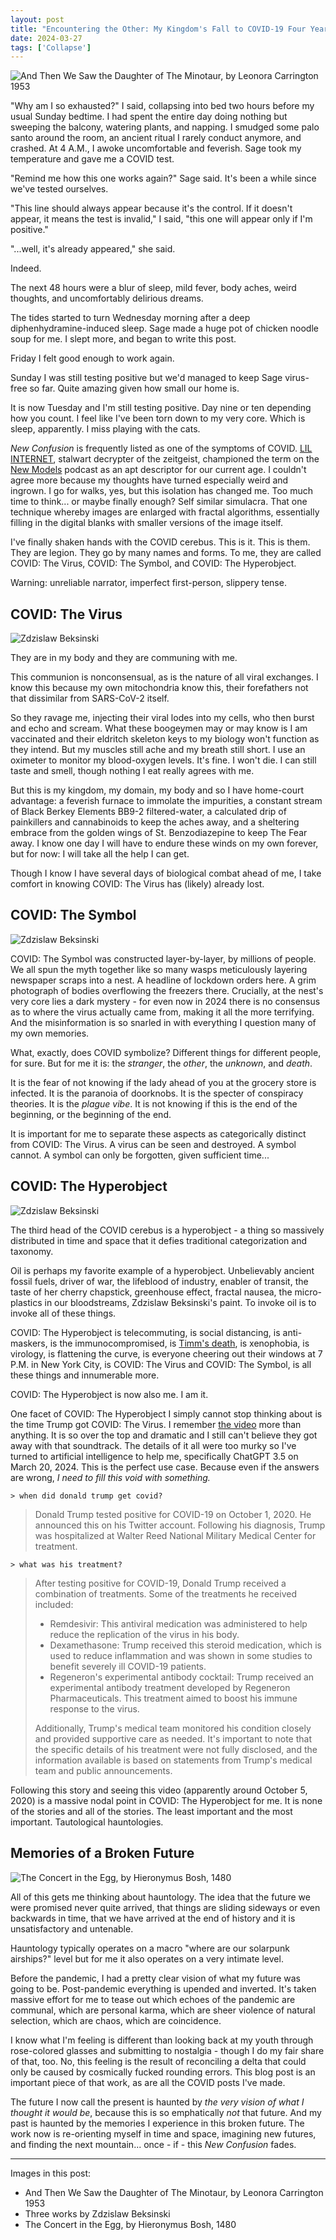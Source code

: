 ```yaml
---
layout: post
title: "Encountering the Other: My Kingdom's Fall to COVID-19 Four Years Later"
date: 2024-03-27
tags: ['Collapse']
---
```


![And Then We Saw the Daughter of The Minotaur, by Leonora Carrington 1953](/assets/images/and-then-we-saw-the-daughter-of-the-minotaur-1953-leonora-carrington.jpg)

"Why am I so exhausted?" I said, collapsing into bed two hours before my usual Sunday bedtime. I had spent the entire day doing nothing but sweeping the balcony, watering plants, and napping. I smudged some palo santo <!--x-->around the room, an ancient ritual I rarely conduct anymore, and crashed. At 4 A.M., I awoke uncomfortable and feverish. Sage took my temperature and gave me a COVID test.

"Remind me how this one works again?" Sage said. It's been a while since we've tested ourselves.

"This line should always appear because it's the control. If it doesn't appear, it means the test is invalid," I said, "this one will appear only if I'm positive."

"...well, it's already appeared," she said.

Indeed.

The next 48 hours were a blur of sleep, mild fever, body aches, weird thoughts, and uncomfortably delirious dreams.

The tides started to turn Wednesday morning after a deep diphenhydramine-induced sleep. Sage made a huge pot of chicken noodle soup for me. I slept more, and began to write this post.

Friday I felt good enough to work again.

Sunday I was still testing positive but we'd managed to keep Sage virus-free so far. Quite amazing given how small our home is.

It is now Tuesday and I'm still testing positive. Day nine or ten depending how you count. I feel like I've been torn down to my very core. Which is sleep, apparently. I miss playing with the cats.

*New Confusion* is frequently listed as one of the symptoms of COVID. [LIL INTERNET](https://lilinter.net/), stalwart decrypter of the zeitgeist, championed the term on the [New Models](https://newmodels.io) podcast as an apt descriptor for our current age. I couldn't agree more because my thoughts have turned especially weird and ingrown. I go for walks, yes, but this isolation has changed me. Too much time to think... or maybe finally enough? Self similar simulacra. That one technique whereby images are enlarged with fractal algorithms, essentially filling in the digital blanks with smaller versions of the image itself.

I've finally shaken hands with the COVID cerebus. This is it. This is them. They are legion. They go by many names and forms. To me, they are called COVID: The Virus, COVID: The Symbol, and COVID: The Hyperobject.

Warning: unreliable narrator, imperfect first-person, slippery tense.

## COVID: The Virus

![Zdzislaw Beksinski](/assets/images/zdzislaw-beksinski-1.jpg)

They are in my body and they are communing with me.

This communion is nonconsensual, as is the nature of all viral exchanges. I know this because my own mitochondria know this, their forefathers not that dissimilar from SARS-CoV-2 itself.

So they ravage me, injecting their viral lodes into my cells, who then burst and echo and scream. What these boogeymen may or may know is I am vaccinated and their eldritch skeleton keys to my biology won't function as they intend. But my muscles still ache and my breath still short. I use an oximeter to monitor my blood-oxygen levels. It's fine. I won't die. I can still taste and smell, though nothing I eat really agrees with me.

But this is my kingdom, my domain, my body and so I have home-court advantage: a feverish furnace to immolate the impurities, a constant stream of Black Berkey Elements BB9-2 filtered-water, a calculated drip of painkillers and cannabinoids to keep the aches away, and a sheltering embrace from the golden wings of St. Benzodiazepine to keep The Fear away. I know one day I will have to endure these winds on my own forever, but for now: I will take all the help I can get.

Though I know I have several days of biological combat ahead of me, I take comfort in knowing COVID: The Virus has (likely) already lost.

## COVID: The Symbol

![Zdzislaw Beksinski](/assets/images/zdzislaw-beksinski-2.jpg)

COVID: The Symbol was constructed layer-by-layer, by millions of people. We all spun the myth together like so many wasps meticulously layering newspaper scraps into a nest. A headline of lockdown orders here. A grim photograph of bodies overflowing the freezers there. Crucially, at the nest's very core lies a dark mystery - for even now in 2024 there is no consensus as to where the virus actually came from, making it all the more terrifying. And the misinformation is so snarled in with everything I question many of my own memories.

What, exactly, does COVID symbolize? Different things for different people, for sure. But for me it is: the *stranger*, the *other*, the *unknown*, and  *death*.

It is the fear of not knowing if the lady ahead of you at the grocery store is infected. It is the paranoia of doorknobs. It is the specter of conspiracy theories. It is the *plague vibe*. It is not knowing if this is the end of the beginning, or the beginning of the end.

It is important for me to separate these aspects as categorically distinct from COVID: The Virus. A virus can be seen and destroyed. A symbol cannot. A symbol can only be forgotten, given sufficient time...

## COVID: The Hyperobject

![Zdzislaw Beksinski](/assets/images/zdzislaw-beksinski-3.jpg)

The third head of the COVID cerebus is a hyperobject - a thing so massively distributed in time and space that it defies traditional categorization and taxonomy.

Oil is perhaps my favorite example of a hyperobject. Unbelievably ancient fossil fuels, driver of war, the lifeblood of industry, enabler of transit, the taste of her cherry chapstick, greenhouse effect, fractal nausea, the micro-plastics in our bloodstreams, Zdzislaw Beksinski's paint. To invoke oil is to invoke all of these things.

COVID: The Hyperobject is telecommuting, is social distancing, is anti-maskers, is the immunocompromised, is [Timm's death](/2021/09/06/timm-etters-all-my-love-and-all-my-burning-tears/), is xenophobia, is virology, is flattening the curve, is  everyone cheering out their windows at 7 P.M. in New York City, is COVID: The Virus and COVID: The Symbol, is all these things and innumerable more.

COVID: The Hyperobject is now also me. I am it.

One facet of COVID: The Hyperobject I simply cannot stop thinking about is the time Trump got COVID: The Virus. I remember [the video](https://www.youtube.com/watch?v=lN7sliYigBE) more than anything. It is so over the top and dramatic and I still can't believe they got away with  that soundtrack. The details of it all were too murky so I've turned to artificial intelligence to help me, specifically ChatGPT 3.5 on March 20, 2024. This is the perfect use case. Because even if the answers are wrong, *I need to fill this void with something.*

`> when did donald trump get covid?`

> Donald Trump tested positive for COVID-19 on October 1, 2020. He announced this on his Twitter account. Following his diagnosis, Trump was hospitalized at Walter Reed National Military Medical Center for treatment.

`> what was his treatment?`

> After testing positive for COVID-19, Donald Trump received a combination of treatments. Some of the treatments he received included:
>
> - Remdesivir: This antiviral medication was administered to help reduce the replication of the virus in his body.
> - Dexamethasone: Trump received this steroid medication, which is used to reduce inflammation and was shown in some studies to benefit severely ill COVID-19 patients.
> - Regeneron's experimental antibody cocktail: Trump received an experimental antibody treatment developed by Regeneron Pharmaceuticals. This treatment aimed to boost his immune response to the virus.
>
> Additionally, Trump's medical team monitored his condition closely and provided supportive care as needed. It's important to note that the specific details of his treatment were not fully disclosed, and the information available is based on statements from Trump's medical team and public announcements.

Following this story and seeing this video (apparently around October 5, 2020) is a massive nodal point in COVID: The Hyperobject for me. It is none of the stories and all of the stories. The least important and the most important. Tautological hauntologies. 

## Memories of a Broken Future

![The Concert in the Egg, by Hieronymus Bosh, 1480](/assets/images/the-concert-in-the-egg-1480-hieronymus-bosch.jpg)

All of this gets me thinking about hauntology. The idea that the future we were promised never quite arrived, that things are sliding sideways or even backwards in time, that we have arrived at the end of history and it is unsatisfactory and untenable.

Hauntology typically operates on a macro "where are our solarpunk airships?" level but for me it also operates on a very intimate level.

Before the pandemic, I had a pretty clear vision of what my future was going to be. Post-pandemic everything is upended and inverted. It's taken massive effort for me to tease out which echoes of the pandemic are communal, which are personal karma, which are sheer violence of natural selection, which are chaos, which are coincidence.

I know what I'm feeling is different than looking back at my youth through rose-colored glasses and submitting to nostalgia - though I do my fair share of that, too. No, this feeling is the result of reconciling a delta that could only be caused by cosmically fucked rounding errors. This blog post is an important piece of that work, as are all the COVID posts I've made.

The future I now call the present is haunted by *the very vision of what I thought it would be*, because this is so emphatically *not* that future. And my past is haunted by the memories I experience in this broken future. The work now is re-orienting myself in time and space, imagining new futures, and finding the next mountain... once - if - this *New Confusion* fades.

---

Images in this post:

- And Then We Saw the Daughter of The Minotaur, by Leonora Carrington 1953
- Three works by Zdzislaw Beksinski
- The Concert in the Egg, by Hieronymus Bosh, 1480
